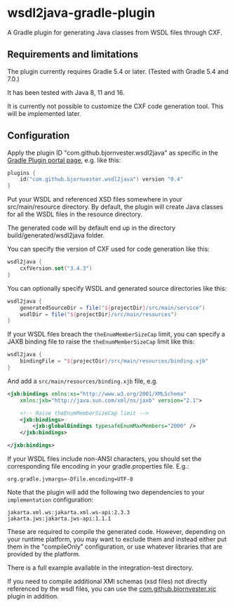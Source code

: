 # wsdl2java-gradle-plugin
A Gradle plugin for generating Java classes from WSDL files through CXF.

## Requirements and limitations
The plugin currently requires Gradle 5.4 or later. (Tested with Gradle 5.4 and 7.0.)

It has been tested with Java 8, 11 and 16.

It is currently not possible to customize the CXF code generation tool.
This will be implemented later.

## Configuration
Apply the plugin ID "com.github.bjornvester.wsdl2java" as specific in the [Gradle Plugin portal page](https://plugins.gradle.org/plugin/com.github.bjornvester.wsdl2java), e.g. like this:

```kotlin
plugins {
    id("com.github.bjornvester.wsdl2java") version "0.4"
}
```

Put your WSDL and referenced XSD files somewhere in your src/main/resource directory.
By default, the plugin will create Java classes for all the WSDL files in the resource directory.

The generated code will by default end up in the directory build/generated/wsdl2java folder.

You can specify the version of CXF used for code generation like this:

```kotlin
wsdl2java {
    cxfVersion.set("3.4.3")
}
```

You can optionally specify WSDL and generated source directories like this:

```groovy
wsdl2java {
    generatedSourceDir = file("${projectDir}/src/main/service")
    wsdlDir = file("${projectDir}/src/main/resources")
}
```

If your WSDL files breach the `theEnumMemberSizeCap` limit, you can specify a
JAXB binding file to raise the `theEnumMemberSizeCap` limit like this:

```groovy
wsdl2java {
    bindingFile = "${projectDir}/src/main/resources/binding.xjb"
}
```

And add a `src/main/resources/binding.xjb` file, e.g.

```xml
<jxb:bindings xmlns:xs="http://www.w3.org/2001/XMLSchema"
    xmlns:jxb="http://java.sun.com/xml/ns/jaxb" version="2.1">

    <!-- Raise theEnumMemberSizeCap limit -->
    <jxb:bindings>
        <jxb:globalBindings typesafeEnumMaxMembers="2000" />
    </jxb:bindings>

</jxb:bindings>
```

If your WSDL files include non-ANSI characters, you should set the corresponding file encoding in your gradle.properties file. E.g.:

```properties
org.gradle.jvmargs=-Dfile.encoding=UTF-8
```

Note that the plugin will add the following two dependencies to your `implementation` configuration:

```
jakarta.xml.ws:jakarta.xml.ws-api:2.3.3
jakarta.jws:jakarta.jws-api:1.1.1
```

These are required to compile the generated code.
However, depending on your runtime platform, you may want to exclude them and instead either put them in the "compileOnly" configuration, or use whatever libraries that are provided by the platform.

There is a full example available in the integration-test directory.

If you need to compile additional XMl schemas (xsd files) not directly referenced by the wsdl files, you can use the [com.github.bjornvester.xjc](https://plugins.gradle.org/plugin/com.github.bjornvester.xjc) plugin in addition.
